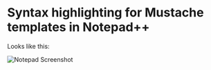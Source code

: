 Syntax highlighting for Mustache templates in Notepad++
=======================================================

Looks like this:

![Notepad Screenshot](https://raw.github.com/nuket/userDefineLang_Mustache/master/npp-screenshot.png)

